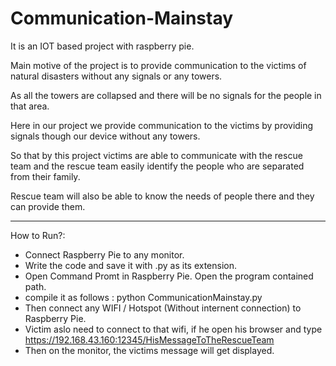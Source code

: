 # Communication-Mainstay
It is an IOT based project with raspberry pie. 

Main motive of the project is to provide communication to the victims of natural disasters without any signals or any towers.

As all the towers are collapsed and there will be no signals for the people in that area. 

Here in our project we provide communication to the victims by providing signals though our device without any towers.  

So that by this project victims are able to communicate with the rescue team and the rescue team easily identify the people who are separated from their family.  

Rescue team will also be able to know the needs of people there and they can provide them. 

---------------------------------------------------------------------------------------------------------------------------------------------

How to Run?:  

* Connect Raspberry Pie to any monitor.
* Write the code and save it with .py as its extension.
* Open Command Promt in Raspberry Pie. Open the program contained path.
* compile it as follows :
    python CommunicationMainstay.py  
* Then connect any WIFI / Hotspot (Without internent connection) to Raspberry Pie.
* Victim aslo need to connect to that wifi, if he open his browser and type
      https://192.168.43.160:12345/HisMessageToTheRescueTeam 
* Then on the monitor, the victims message will get displayed.
